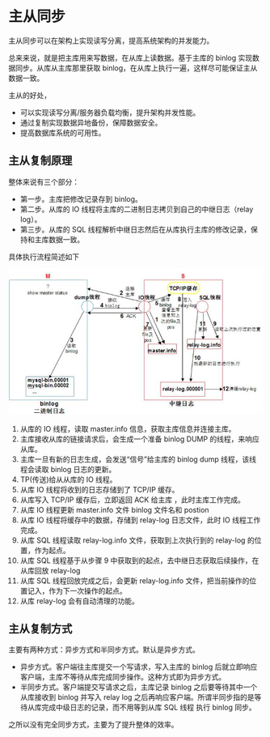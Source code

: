 # 主从同步

主从同步可以在架构上实现读写分离，提高系统架构的并发能力。

总来来说，就是把主库用来写数据，在从库上读数据。基于主库的 binlog 实现数据同步。从库从主库那里获取 binlog，在从库上执行一遍，这样尽可能保证主从数据一致。

主从的好处，

- 可以实现读写分离/服务器负载均衡，提升架构并发性能。
- 通过复制实现数据异地备份，保障数据安全。
- 提高数据库系统的可用性。



## 主从复制原理

整体来说有三个部分：

- 第一步。主库把修改记录存到 binlog。
- 第二步。从库的 IO 线程将主库的二进制日志拷贝到自己的中继日志（relay log）。
- 第三步。从库的 SQL 线程解析中继日志然后在从库执行主库的修改记录，保持和主库数据一致。



具体执行流程简述如下

![](ms.png)

1. 从库的 IO 线程，读取 master.info 信息，获取主库信息并连接主库。
2. 主库接收从库的链接请求后，会生成一个准备 binlog DUMP 的线程，来响应从库。
3. 主库一旦有新的日志生成，会发送“信号”给主库的 binlog dump 线程，该线程会读取 binlog 日志的更新。
4. TP(传送)给从从库的 IO 线程。
5. 从库 IO 线程将收到的日志存储到了 TCP/IP 缓存。
6. 从库写入 TCP/IP 缓存后，立即返回 ACK 给主库 ，此时主库工作完成。
7. 从库 IO 线程更新 master.info 文件 binlog 文件名和 postion
8. 从库 IO 线程将缓存中的数据，存储到 relay-log 日志文件，此时 IO 线程工作完成。
9. 从库 SQL 线程读取 relay-log.info 文件，获取到上次执行到的 relay-log 的位置，作为起点。
10. 从库 SQL 线程基于从步骤 9 中获取到的起点，去中继日志获取后续操作，在从库回放 relay-log
11. 从库 SQL 线程回放完成之后，会更新 relay-log.info 文件，把当前操作的位置记入，作为下一次操作的起点。
12. 从库 relay-log 会有自动清理的功能。



## 主从复制方式

主要有两种方式：异步方式和半同步方式。默认是异步方式。

- 异步方式。客户端往主库提交一个写请求，写入主库的 binlog 后就立即响应客户端，主库不等待从库完成同步操作。这种方式即为异步方式。
- 半同步方式。客户端提交写请求之后，主库记录 binlog 之后要等待其中一个从库接收到 binlog 并写入 relay log 之后再响应客户端。所谓半同步指的是等待从库完成中级日志的记录，而不用等到从库 SQL 线程 执行 binlog 同步。

之所以没有完全同步方式，主要为了提升整体的效率。



 